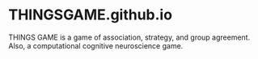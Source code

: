 # THINGSGAME.github.io
THINGS GAME is a game of association, strategy, and group agreement. Also, a computational cognitive neuroscience game.
